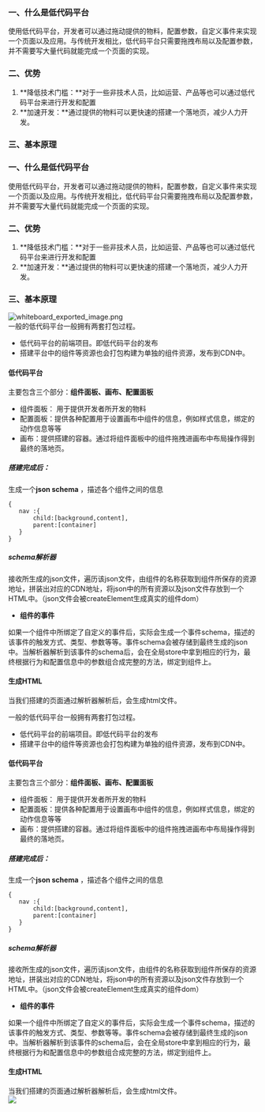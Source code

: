 ### 一、什么是低代码平台
使用低代码平台，开发者可以通过拖动提供的物料，配置参数，自定义事件来实现一个页面以及应用。与传统开发相比，低代码平台只需要拖拽布局以及配置参数，并不需要写大量代码就能完成一个页面的实现。
### 二、优势

1. **降低技术门槛：**对于一些非技术人员，比如运营、产品等也可以通过低代码平台来进行开发和配置
2. **加速开发：**通过提供的物料可以更快速的搭建一个落地页，减少人力开发。
### 三、基本原理
### 一、什么是低代码平台
使用低代码平台，开发者可以通过拖动提供的物料，配置参数，自定义事件来实现一个页面以及应用。与传统开发相比，低代码平台只需要拖拽布局以及配置参数，并不需要写大量代码就能完成一个页面的实现。
### 二、优势

1. **降低技术门槛：**对于一些非技术人员，比如运营、产品等也可以通过低代码平台来进行开发和配置
2. **加速开发：**通过提供的物料可以更快速的搭建一个落地页，减少人力开发。
### 三、基本原理
![whiteboard_exported_image.png](https://cdn.nlark.com/yuque/0/2023/png/27018002/1692280466723-02bf3cfc-4e45-4f09-8b80-162eedb8111d.png#averageHue=%23fefcf5&clientId=u5682aeab-843f-4&from=ui&id=ue1dc8157&originHeight=1696&originWidth=3572&originalType=binary&ratio=1.25&rotation=0&showTitle=false&size=257873&status=done&style=none&taskId=u8f56f95f-9abe-46fa-bd6b-aaa50fdcdc6&title=)<br />一般的低代码平台一般拥有两套打包过程。

- 低代码平台的前端项目。即低代码平台的发布
- 搭建平台中的组件等资源也会打包构建为单独的组件资源，发布到CDN中。
#### 低代码平台
主要包含三个部分：**组件面板、画布、配置面板**

- 组件面板： 用于提供开发者所开发的物料
- 配置面板：提供各种配置用于设置画布中组件的信息，例如样式信息，绑定的动作信息等等
- 画布：提供搭建的容器。通过将组件面板中的组件拖拽进画布中布局操作得到最终的落地页。
##### **搭建完成后：**
生成一个**json schema** ，描述各个组件之间的信息 
```
{
   nav :{
       child:[background,content],
       parent:[container]
   }
}
```
##### schema解析器
接收所生成的json文件，遍历该json文件，由组件的名称获取到组件所保存的资源地址，拼装出对应的CDN地址，将json中的所有资源以及json文件存放到一个HTML中。（json文件会被createElement生成真实的组件dom）

- **组件的事件**

如果一个组件中所绑定了自定义的事件后，实际会生成一个事件schema，描述的该事件的触发方式、类型、参数等等。事件schema会被存储到最终生成的json中。当解析器解析到该事件的schema后，会在全局store中拿到相应的行为，最终根据行为和配置信息中的参数组合成完整的方法，绑定到组件上。
#### 生成HTML
当我们搭建的页面通过解析器解析后，会生成html文件。

一般的低代码平台一般拥有两套打包过程。

- 低代码平台的前端项目。即低代码平台的发布
- 搭建平台中的组件等资源也会打包构建为单独的组件资源，发布到CDN中。
#### 低代码平台
主要包含三个部分：**组件面板、画布、配置面板**

- 组件面板： 用于提供开发者所开发的物料
- 配置面板：提供各种配置用于设置画布中组件的信息，例如样式信息，绑定的动作信息等等
- 画布：提供搭建的容器。通过将组件面板中的组件拖拽进画布中布局操作得到最终的落地页。
##### **搭建完成后：**
生成一个**json schema** ，描述各个组件之间的信息 
```
{
   nav :{
       child:[background,content],
       parent:[container]
   }
}
```
##### schema解析器
接收所生成的json文件，遍历该json文件，由组件的名称获取到组件所保存的资源地址，拼装出对应的CDN地址，将json中的所有资源以及json文件存放到一个HTML中。（json文件会被createElement生成真实的组件dom）

- **组件的事件**

如果一个组件中所绑定了自定义的事件后，实际会生成一个事件schema，描述的该事件的触发方式、类型、参数等等。事件schema会被存储到最终生成的json中。当解析器解析到该事件的schema后，会在全局store中拿到相应的行为，最终根据行为和配置信息中的参数组合成完整的方法，绑定到组件上。
#### 生成HTML
当我们搭建的页面通过解析器解析后，会生成html文件。<br />![](https://cdn.nlark.com/yuque/0/2023/png/27018002/1692280404524-4bb73d86-1f02-45ee-a0d7-6827d37efcc0.png#averageHue=%23edd7b3&clientId=u5682aeab-843f-4&from=paste&id=ub08bde96&originHeight=853&originWidth=1460&originalType=url&ratio=1.25&rotation=0&showTitle=false&status=done&style=none&taskId=ua1a3eba2-b6f8-428b-a97a-64c799e00a6&title=)
